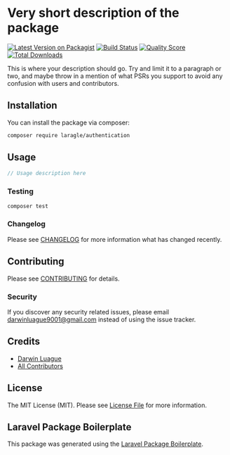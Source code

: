 # Very short description of the package

[![Latest Version on Packagist](https://img.shields.io/packagist/v/laragle/auth.svg?style=flat-square)](https://packagist.org/packages/laragle/auth)
[![Build Status](https://img.shields.io/travis/laragle/auth/master.svg?style=flat-square)](https://travis-ci.org/laragle/auth)
[![Quality Score](https://img.shields.io/scrutinizer/g/laragle/auth.svg?style=flat-square)](https://scrutinizer-ci.com/g/laragle/auth)
[![Total Downloads](https://img.shields.io/packagist/dt/laragle/auth.svg?style=flat-square)](https://packagist.org/packages/laragle/auth)

This is where your description should go. Try and limit it to a paragraph or two, and maybe throw in a mention of what PSRs you support to avoid any confusion with users and contributors.

## Installation

You can install the package via composer:

```bash
composer require laragle/authentication
```

## Usage

``` php
// Usage description here
```

### Testing

``` bash
composer test
```

### Changelog

Please see [CHANGELOG](CHANGELOG.md) for more information what has changed recently.

## Contributing

Please see [CONTRIBUTING](CONTRIBUTING.md) for details.

### Security

If you discover any security related issues, please email darwinluague9001@gmail.com instead of using the issue tracker.

## Credits

- [Darwin Luague](https://github.com/laragle)
- [All Contributors](../../contributors)

## License

The MIT License (MIT). Please see [License File](LICENSE.md) for more information.

## Laravel Package Boilerplate

This package was generated using the [Laravel Package Boilerplate](https://laravelpackageboilerplate.com).